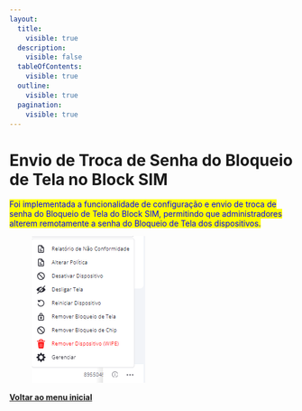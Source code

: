 ```yaml
---
layout:
  title:
    visible: true
  description:
    visible: false
  tableOfContents:
    visible: true
  outline:
    visible: true
  pagination:
    visible: true
---
```


# Envio de Troca de Senha do Bloqueio de Tela no Block SIM

<mark style="color:blue;">Foi implementada a funcionalidade de configuração e envio de troca de senha do Bloqueio de Tela do Block SIM, permitindo que administradores alterem remotamente a senha do Bloqueio de Tela dos dispositivos.</mark>

<figure><img src="../../.gitbook/assets/image (2) (1) (1).png" alt=""><figcaption></figcaption></figure>

[**Voltar ao menu inicial**](./)
